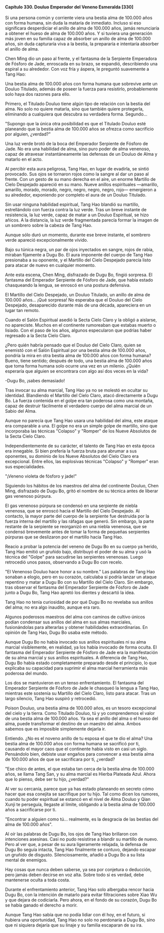 
#### Capítulo 330. Douluo Emperador del Veneno Esmeralda [330]


Si una persona común y corriente viera una bestia alma de 100.000 años con forma humana, sin duda la mataría de inmediato. Incluso si eso significara desperdiciar el anillo de alma de 100.000 años, jamás renunciaría a obtener el hueso de alma de 100.000 años. Y si tuviera una generación más joven en su familia capaz de absorber un anillo de alma de 100.000 años, sin duda capturaría viva a la bestia, la prepararía e intentaría absorber el anillo de alma.

Chen Ming dio un paso al frente, y el fantasma de la Serpiente Emperadora de Fósforo de Jade, enroscada en su brazo, se expandió, describiendo una espiral a su alrededor. Con voz fría y áspera, le preguntó suavemente a Tang Hao:

Una bestia alma de 100.000 años con forma humana que sobrevive ante un Douluo Titulado, además de poseer la fuerza para resistirlo, probablemente solo haya dos razones para ello.

Primero, el Titulado Douluo tiene algún tipo de relación con la bestia del alma. No solo no quiere matarla, sino que también quiere protegerla, eliminando a cualquiera que descubra su verdadera forma. Segundo...

"Supongo que la única otra posibilidad es que el Titulado Douluo esté planeando que la bestia alma de 100.000 años se ofrezca como sacrificio por alguien, ¿verdad?"

Una luz verde brotó de la boca del Emperador Serpiente de Fósforo de Jade. No era una habilidad de alma, sino puro poder de alma venenoso, capaz de atravesar instantáneamente las defensas de un Douluo de Alma y matarlo en el acto.

Al percibir esta aura peligrosa, Tang Hao, en lugar de evadirla, se sintió provocado. Sus ojos se tornaron rojos como la sangre al dar un paso al frente. Con un gesto de su mano derecha en el aire, un enorme Martillo de Cielo Despejado apareció en su mano. Nueve anillos espirituales —amarillo, amarillo, morado, morado, negro, negro, negro, negro, rojo— emergieron a su alrededor, exponiendo por completo el aura de un Douluo Titulado.

Sin usar ninguna habilidad espiritual, Tang Hao blandió su martillo, estrellándolo con fuerza contra la luz verde. Tras un breve instante de resistencia, la luz verde, capaz de matar a un Douluo Espiritual, se hizo añicos. A la distancia, la luz verde fragmentada parecía formar la imagen de un sombrero sobre la cabeza de Tang Hao.

Aunque sólo duró un momento, durante ese breve instante, el sombrero verde apareció excepcionalmente vívido.

Bajo su túnica negra, un par de ojos inyectados en sangre, rojos de rabia, miraban fijamente a Dugu Bo. El aura imponente del cuerpo de Tang Hao presionaba a su oponente, y el Martillo del Cielo Despejado parecía listo para atacar de nuevo en cualquier momento.

Ante esta escena, Chen Ming, disfrazado de Dugu Bo, fingió sorpresa. El fantasma del Emperador Serpiente de Fósforo de Jade, que había estado chasqueando la lengua, se enroscó en una postura defensiva.

El Martillo del Cielo Despejado, un Douluo Titulado, un anillo de alma de 100.000 años... ¡Qué sorpresa! No esperaba que el Douluo del Cielo Despejado, desaparecido durante más de una década, apareciera en un lugar tan remoto.

Cuando el Salón Espiritual asedió la Secta Cielo Claro y la obligó a aislarse, no apareciste. Muchos en el continente rumoreaban que estabas muerto o lisiado. Con el paso de los años, algunos especularon que podrías haber regresado a la Secta Cielo Claro.

¿Pero quién habría pensado que el Douluo del Cielo Claro, quien se enemistó con el Salón Espiritual por una bestia alma de 100.000 años, pondría la mira en otra bestia alma de 100.000 años con forma humana? Bueno, tiene sentido; después de todo, una bestia alma de 100.000 años que toma forma humana solo ocurre una vez en un milenio. ¿Quién esperaría que alguien se encontrara con algo así dos veces en la vida?

-Dugu Bo, ¡sabes demasiado!

Tras invocar su alma marcial, Tang Hao ya no se molestó en ocultar su identidad. Blandiendo el Martillo del Cielo Claro, atacó directamente a Dugu Bo. La fuerza contenida en el golpe era tan poderosa como una montaña, capaz de destruir fácilmente el verdadero cuerpo del alma marcial de un Sabio del Alma.

Aunque no parecía que Tang Hao usara una habilidad del alma, este ataque era comparable a una. El golpe no era un simple golpe de martillo, sino que incorporaba las técnicas "Colapso" y "Romper" de los Nueve Absolutos de la Secta Cielo Claro.

Independientemente de su carácter, el talento de Tang Hao en esta época era innegable. Si bien prefería la fuerza bruta para abrumar a sus oponentes, su dominio de los Nueve Absolutos del Cielo Claro era excepcional. Entre ellos, las explosivas técnicas "Colapso" y "Romper" eran sus especialidades.

"¡Veneno violeta de fósforo y jade!"

Siguiendo los hábitos de los maestros del alma del continente Douluo, Chen Ming, disfrazado de Dugu Bo, gritó el nombre de su técnica antes de liberar gas venenoso púrpura.

El gas venenoso púrpura se condensó en una serpiente de niebla venenosa, que se enroscó hacia el Martillo del Cielo Despejado. Al contacto, la mayor parte del cuerpo de la serpiente fue destruida por la fuerza interna del martillo y las ráfagas que generó. Sin embargo, la parte restante de la serpiente se reorganizó en una niebla venenosa, que se condensó brevemente antes de tomar la forma de pequeñas serpientes púrpuras que se deslizaron por el martillo hacia Tang Hao.

Reacio a probar la potencia del veneno de Dugu Bo en su cuerpo ya herido, Tang Hao emitió un gruñido bajo, distribuyó el poder de su alma y usó la técnica del "Golpe" para sacudirse las serpientes venenosas. Luego retrocedió unos pasos, observando a Dugu Bo con recelo.

"El Venenoso Douluo hace honor a su nombre." Las palabras de Tang Hao sonaban a elogio, pero en su corazón, calculaba si podría lanzar un ataque repentino y matar a Dugu Bo con su Martillo del Cielo Claro. Sin embargo, tras observar el fantasma del Emperador Serpiente de Fósforo de Jade junto a Dugu Bo, Tang Hao apretó los dientes y descartó la idea.

Tang Hao no tenía curiosidad de por qué Dugu Bo no revelaba sus anillos del alma; no era algo inaudito, aunque era raro.

Algunos poderosos maestros del alma con caminos de cultivo únicos podían condensar sus anillos del alma en sus almas marciales, fusionándolas para alterarlas y obtener habilidades extraordinarias. En opinión de Tang Hao, Dugu Bo usaba este método.

Aunque Dugu Bo no había invocado sus anillos espirituales ni su alma marcial visiblemente, en realidad, ya los había invocado de forma oculta. El fantasma del Emperador Serpiente de Fósforo de Jade era la manifestación de su alma marcial y sus anillos espirituales. A diferencia de Tang Hao, Dugu Bo había estado completamente preparado desde el principio, lo que explicaba su capacidad para suprimir el alma marcial herramienta más poderosa del mundo.

Los dos se mantuvieron en un tenso enfrentamiento. El fantasma del Emperador Serpiente de Fósforo de Jade le chasqueó la lengua a Tang Hao, mientras este sostenía su Martillo del Cielo Claro, listo para atacar. Tras un largo silencio, Tang Hao suspiró y retrocedió.

Poison Douluo, una bestia alma de 100.000 años, es un tesoro excepcional del cielo y la tierra. Como Titulado Douluo, tú y yo comprendemos el valor de una bestia alma de 100.000 años. Ya sea el anillo del alma o el hueso del alma, puede transformar el destino de un maestro del alma. Ambos sabemos que es imposible simplemente dejarla ir.

Entiendo. ¿No es el noveno anillo de tu esposa el que te dio el alma? Una bestia alma de 100.000 años con forma humana se sacrificó por ti, causando el mayor caos que el continente había visto en casi un siglo. Pensándolo bien, debiste usar engaños para convencer a esa bestia alma de 100.000 años de que se sacrificara por ti, ¿verdad?

"Ese chico de antes, el que estaba tan cerca de la bestia alma de 100.000 años, se llama Tang San, y su alma marcial es Hierba Plateada Azul. Ahora que lo pienso, debe ser tu hijo, ¿verdad?"

Al ver su cercanía, parece que ya has estado planeando en secreto cómo hacer que esa conejita se sacrifique por tu hijo. Tal como dicen los rumores, cuando tu poder espiritual se estancó en el nivel de Alma Douluo y Qian Xunji te perseguía, llegaste al límite, obligando a la bestia alma de 100.000 años a sacrificarse por ti.

"Encontrar a alguien como tú... realmente, es la desgracia de las bestias del alma de 100.000 años".

Al oír las palabras de Dugu Bo, los ojos de Tang Hao brillaron con intenciones asesinas. Casi no pudo resistirse a blandir su martillo de nuevo. Pero al ver que, a pesar de su aura ligeramente relajada, la defensa de Dugu Bo seguía intacta, Tang Hao finalmente se contuvo, dejando escapar un gruñido de disgusto. Silenciosamente, añadió a Dugu Bo a su lista mental de enemigos.

Hay cosas que nunca deben saberse, ya sea por conjetura o deducción, pero jamás deben decirse en voz alta. Sobre todo si es verdad, debe mantenerse oculta a toda costa.

Durante el enfrentamiento anterior, Tang Hao solo albergaba rencor hacia Dugu Bo, con la intención de matarlo para evitar filtraciones sobre Xiao Wu y que dejara de codiciarla. Pero ahora, en el fondo de su corazón, Dugu Bo se había ganado el derecho a morir.

Aunque Tang Hao sabía que no podía lidiar con él hoy, en el futuro, si hubiera una oportunidad, Tang Hao no solo no perdonaría a Dugu Bo, sino que ni siquiera dejaría que su linaje y su familia escaparan de su ira.
